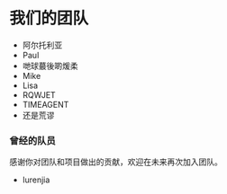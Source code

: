 # 我们的团队

* 阿尔托利亚
* Paul
* 哋球蕞後啲煖柔
* Mike
* Lisa
* RQWJET
* TIMEAGENT
* 还是荒谬

### 曾经的队员

感谢你对团队和项目做出的贡献，欢迎在未来再次加入团队。

* lurenjia
